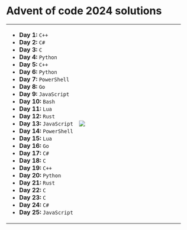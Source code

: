 <h1>Advent of code 2024 solutions</h1>
<table width="100%">
  <tr>
    <td width="40%">
      <!-- First column content -->
      <ul>
        <li><strong>Day 1:</strong> <code>C++</code></li>
        <li><strong>Day 2:</strong> <code>C#</code></li>
        <li><strong>Day 3:</strong> <code>C</code></li>
        <li><strong>Day 4:</strong> <code>Python</code></li>
        <li><strong>Day 5:</strong> <code>C++</code></li>
        <li><strong>Day 6:</strong> <code>Python</code></li>
        <li><strong>Day 7:</strong> <code>PowerShell</code></li>
        <li><strong>Day 8:</strong> <code>Go</code></li>
        <li><strong>Day 9:</strong> <code>JavaScript</code></li>
        <li><strong>Day 10:</strong> <code>Bash</code></li>
        <li><strong>Day 11:</strong> <code>Lua</code></li>
        <li><strong>Day 12:</strong> <code>Rust</code></li>
        <li><strong>Day 13:</strong> <code>JavaScript</code></li>
        <li><strong>Day 14:</strong> <code>PowerShell</code></li>
        <li><strong>Day 15:</strong> <code>Lua</code></li>
        <li><strong>Day 16:</strong> <code>Go</code></li>
        <li><strong>Day 17:</strong> <code>C#</code></li>
        <li><strong>Day 18:</strong> <code>C</code></li>
        <li><strong>Day 19:</strong> <code>C++</code></li>
        <li><strong>Day 20:</strong> <code>Python</code></li>
        <li><strong>Day 21:</strong> <code>Rust</code></li>
        <li><strong>Day 22:</strong> <code>C</code></li>
        <li><strong>Day 23:</strong> <code>C</code></li>
        <li><strong>Day 24:</strong> <code>C#</code></li>
        <li><strong>Day 25:</strong> <code>JavaScript</code></li>
      </ul>
    </td>
    <td width="60%">
      <!-- Second column content -->
      <picture>
        <img src="https://github-readme-stats.vercel.app/api/top-langs?username=nunocambero&layout=pie&theme=dark&langs_count=40&exclude_repo=Marks-Manager,Graphing-Calculator"/>
      </picture>
    </td>
  </tr>
</table>
